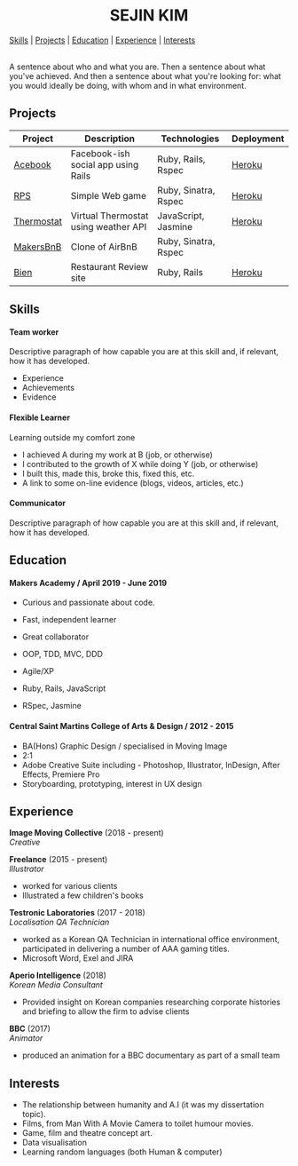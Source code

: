 <h1 align="center" style="bold">
 SEJIN KIM </h1>

[Skills](#skills) | [Projects](#projects) | [Education](#education) | [Experience](#experience) | [Interests](#interests)
<br><br>

A sentence about who and what you are. Then a sentence about what you've achieved. And then a sentence about what you're looking for: what you would ideally be doing, with whom and in what environment.

## Projects

| Project | Description | Technologies | Deployment |
|---|---|---|---|
| [Acebook](https://github.com/tsankhalpara/acebook-MVP) | Facebook-ish social app using Rails | Ruby, Rails, Rspec | [Heroku](https://acebook-heroku.herokuapp.com/) |
| [RPS](https://github.com/sejinkay/rps-challenge) | Simple Web game | Ruby, Sinatra, Rspec | [Heroku](https://playrockpaperscissors.herokuapp.com/) |
| [Thermostat](https://github.com/sejinkay/Thermostat) | Virtual Thermostat using weather API | JavaScript, Jasmine | [Heroku](https://thermostat-project.herokuapp.com/) |
| [MakersBnB](https://github.com/sejinkay/MakersBnB) | Clone of AirBnB | Ruby, Sinatra, Rspec | |
| [Bien](https://github.com/sejinkay/bien) | Restaurant Review site | Ruby, Rails | [Heroku](https://bien-restaurant.herokuapp.com/) |


## Skills

#### Team worker

Descriptive paragraph of how capable you are at this skill and, if relevant, how it has developed.

- Experience
- Achievements
- Evidence

#### Flexible Learner

Learning outside my comfort zone

- I achieved A during my work at B (job, or otherwise)
- I contributed to the growth of X while doing Y (job, or otherwise)
- I built this, made this, broke this, fixed this, etc.
- A link to some on-line evidence (blogs, videos, articles, etc.)

#### Communicator

Descriptive paragraph of how capable you are at this skill and, if relevant, how it has developed.

## Education

#### Makers Academy / April 2019 - June 2019

- Curious and passionate about code.
- Fast, independent learner
- Great collaborator

- OOP, TDD, MVC, DDD
- Agile/XP
- Ruby, Rails, JavaScript
- RSpec, Jasmine

#### Central Saint Martins College of Arts & Design / 2012 - 2015

- BA(Hons) Graphic Design / specialised in Moving Image
- 2:1
- Adobe Creative Suite including - Photoshop, Illustrator, InDesign, After Effects, Premiere Pro
- Storyboarding, prototyping, interest in UX design

## Experience

**Image Moving Collective** (2018 - present)    
*Creative*

**Freelance**  (2015 - present)    
*Illustrator*
- worked for various clients
- Illustrated a few children's books

**Testronic Laboratories** (2017 - 2018)   
*Localisation QA Technician*
- worked as a Korean QA Technician in international office environment, participated in delivering a number of AAA gaming titles.
- Microsoft Word, Exel and JIRA

**Aperio Intelligence** (2018)   
*Korean Media Consultant*
- Provided insight on Korean companies researching corporate histories and briefing to allow the firm to advise clients

**BBC**  (2017)    
*Animator*
- produced an animation for a BBC documentary as part of a small team

## Interests
- The relationship between humanity and A.I (it was my dissertation topic).
- Films, from Man With A Movie Camera to toilet humour movies.
- Game, film and theatre concept art.
- Data visualisation
- Learning random languages (both Human & computer)
